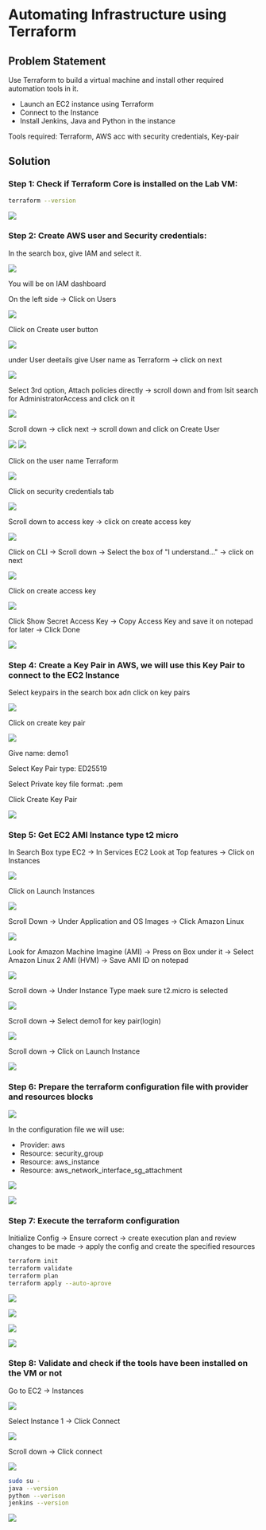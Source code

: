 # Automating Infrastructure using Terraform

## Problem Statement

Use Terraform to build a virtual machine and install other required automation tools in it.

- Launch an EC2 instance using Terraform
- Connect to the Instance
- Install Jenkins, Java and Python in the instance

Tools required: Terraform, AWS acc with security credentials, Key-pair

## Solution

### Step 1: Check if Terraform Core is installed on the Lab VM:

```bash
terraform --version
```

![](./resources/project-1.png)

### Step 2: Create AWS user and Security credentials:

In the search box, give IAM and select it.

![](./resources/project-2.png)

You will be on IAM dashboard

On the left side -> Click on Users

![](./resources/project-3.png)

Click on Create user button

![](./resources/project-4.png)

under User deetails give User name as Terraform -> click on next

![](./resources/project-5.png)

Select 3rd option, Attach policies directly -> scroll down and from lsit search for AdministratorAccess and click on it

![](./resources/project-6.png)

Scroll down -> click next -> scroll down and click on Create User

![](./resources/project-7.png)
![](./resources/project-8.png)

Click on the user name Terraform

![](./resources/project-9.png)

Click on security credentials tab

![](./resources/project-10.png)

Scroll down to access key -> click on create access key

![](./resources/project-11.png)

Click on CLI -> Scroll down -> Select the box of "I understand..." -> click on next

![](./resources/project-12.png)

Click on create access key

![](./resources/project-13.png)

Click Show Secret Access Key -> Copy Access Key and save it on notepad for later -> Click Done

![](./resources/project-14.png)

### Step 4: Create a Key Pair in AWS, we will use this Key Pair to connect to the EC2  Instance

Select keypairs in the search box adn click on key pairs

![](./resources/project-15.png)

Click on create key pair

![](./resources/project-16.png)

Give name: demo1

Select Key Pair type: ED25519

Select Private key file format: .pem

Click Create Key Pair

![](./resources/project-17.png)

### Step 5: Get EC2 AMI Instance type t2 micro

In Search Box type EC2 -> In Services EC2 Look at Top features -> Click on Instances

![](./resources/project-19.png)

Click on Launch Instances

![](./resources/project-20.png)

Scroll Down -> Under Application and OS Images -> Click Amazon Linux

![](./resources/project-21.png)

Look for Amazon Machine Imagine (AMI) -> Press on Box under it -> Select Amazon Linux 2 AMI (HVM) -> Save AMI ID on notepad

![](./resources/project-22.png)

Scroll down -> Under Instance Type maek sure t2.micro is selected

![](./resources/project-23.png)

Scroll down -> Select demo1 for key pair(login)

![](./resources/project-24.png)

Scroll down -> Click on Launch Instance

![](./resources/project-25.png)

### Step 6: Prepare the terraform configuration file with provider and resources blocks

![](./resources/project-18.png)

In the configuration file we will use:
- Provider: aws
- Resource: security_group
- Resource: aws_instance
- Resource: aws_network_interface_sg_attachment

![](./resources/project-27.png)

![](./resources/project-26.png)

### Step 7: Execute the terraform configuration

Initialize Config -> Ensure correct -> create execution plan and review changes to be made -> apply the config and create the specified resources

```bash
terraform init
terraform validate
terraform plan
terraform apply --auto-aprove
```

![](./resources/project-28.png)

![](./resources/project-29.png)

![](./resources/project-30.png)

![](./resources/project-33.png)

### Step 8: Validate and check if the tools have been installed on the VM or not

Go to EC2 -> Instances

![](./resources/project-37.png)

Select Instance 1 -> Click Connect

![](./resources/project-34.png)

Scroll down -> Click connect

![](./resources/project-35.png)

```bash
sudo su -
java --version
python --verison
jenkins --version
```

![](./resources/project-36.png)
